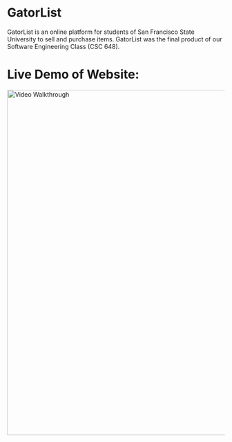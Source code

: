 # GatorList

GatorList is an online platform for students of San Francisco State University to sell and purchase items. 
GatorList was the final product of our Software Engineering Class (CSC 648).

# Live Demo of Website:</br>
<img src='http://g.recordit.co/ceP9sMOuPI.gif' title='Video Walkthrough' width=800 alt='Video Walkthrough' />


